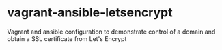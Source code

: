 # vagrant-ansible-letsencrypt
Vagrant and ansible configuration to demonstrate control of a domain and obtain a SSL certificate from Let's Encrypt
